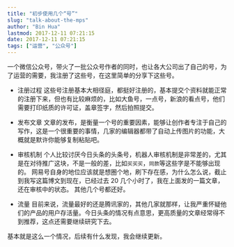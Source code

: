 ```yaml
---
title: "初步使用几个“号”"
slug: "talk-about-the-mps"
author: "Bin Hua"
lastmod: 2017-12-11 07:21:15
date: 2017-12-11 07:21:15
tags: ["运营", "公众号"]
---
```


一个微信公众号，带火了一批公众号作者的同时，也让各大公司出了自己的号，为了运营的需要，我注册了这些号，在这里简单的分享下这些号。

- 注册过程 这些号注册基本大相径庭，都挺好注册的，基本提交个资料就能正常的注册下来，但也有比较麻烦的，比如大鱼号，一点号，新浪的看点号，他们需要打印纸质的许可证，盖章签字，然后拍照提交。 

- 发布文章 文章的发布，是衡量一个号的重要因素，能够让创作者专注于自己的写作，这是一个很重要的事情，几家的编辑器都带了自动上传图片的功能，大概就是默许你能够复制粘贴吧。 

- 审核机制 个人比较讨厌今日头条的头条号，机器人审核机制是非常差的，尤其是在对待推广这块，不是一般的差，比如`买买买`，`同款`等这些字是不能够出现的。 网易号自身的地位应该就是想圈个地，刷下存在感，为什么怎么说，截止到我写这篇博文到现在，已经过去 20 几个小时了，我在上面发的一篇文章，还在审核中的状态。 其他几个号都还好。 

- 流量 目前来说，流量最好的还是腾讯家的，其他几家就那样，让我严重怀疑他们的产品的用户存活量。今日头条的情况有点意思，更高质量的文章经常得不到推荐，这点还需要继续研究下去。 

基本就是这么一个情况，后续有什么发现，我会继续更新。